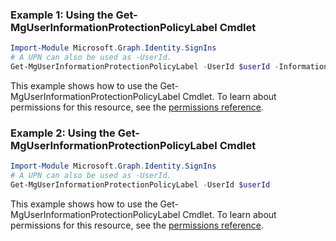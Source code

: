 ### Example 1: Using the Get-MgUserInformationProtectionPolicyLabel Cmdlet
```powershell
Import-Module Microsoft.Graph.Identity.SignIns
# A UPN can also be used as -UserId.
Get-MgUserInformationProtectionPolicyLabel -UserId $userId -InformationProtectionLabelId $informationProtectionLabelId
```
This example shows how to use the Get-MgUserInformationProtectionPolicyLabel Cmdlet.
To learn about permissions for this resource, see the [permissions reference](/graph/permissions-reference).
### Example 2: Using the Get-MgUserInformationProtectionPolicyLabel Cmdlet
```powershell
Import-Module Microsoft.Graph.Identity.SignIns
# A UPN can also be used as -UserId.
Get-MgUserInformationProtectionPolicyLabel -UserId $userId
```
This example shows how to use the Get-MgUserInformationProtectionPolicyLabel Cmdlet.
To learn about permissions for this resource, see the [permissions reference](/graph/permissions-reference).
